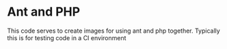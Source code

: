 # Ant and PHP
This code serves to create images for using ant and php together. Typically this is for testing code in a CI environment
